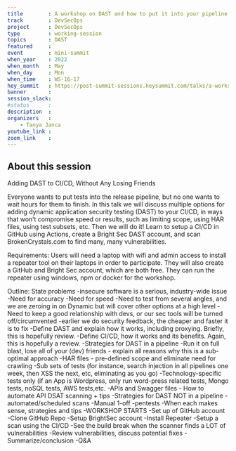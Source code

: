 ```yaml
---
title        : A workshop on DAST and how to put it into your pipeline
track        : DevSecOps
project      : DevSecOps
type         : working-session
topics       : DAST
featured     :
event        : mini-summit
when_year    : 2022
when_month   : May
when_day     : Mon
when_time    : WS-16-17
hey_summit   : https://post-summit-sessions.heysummit.com/talks/a-workshop-on-dast-and-how-to-put-it-into-your-pipeline/
banner       : 
session_slack:
#status      : 
description  :
organizers   :
    - Tanya Janca        
youtube_link : 
zoom_link    : 
---
```


## About this session
Adding DAST to CI/CD, Without Any Losing Friends

Everyone wants to put tests into the release pipeline, but no one wants to wait hours for them to finish. In this talk we will discuss multiple options for adding dynamic application security testing (DAST) to your CI/CD, in ways that won’t compromise speed or results, such as limiting scope, using HAR files, using test subsets, etc. Then we will do it! Learn to setup a CI/CD in GitHub using Actions, create a Bright Sec DAST account, and scan BrokenCrystals.com to find many, many vulnerabilities.  

Requirements: Users will need a laptop with wifi and admin access to install a repeater tool on their laptops in order to participate. They will also create a GitHub and Bright Sec account, which are both free. They can run the repeater using windows, npm or docker for the workshop. 


Outline:
State problems
-insecure software is a serious, industry-wide issue
-Need for accuracy
-Need for speed
-Need to test from several angles, and we are zeroing in on Dynamic but will cover other options at a high level
-Need to keep a good relationship with devs, or our sec tools will be turned off/circumvented
-earlier we do security feedback, the cheaper and faster it is to fix
-Define DAST and explain how it works, including proxying. Briefly, this is hopefully review.
-Define CI/CD, how it works and its benefits. Again, this is hopefully a review.
-Strategies for DAST in a pipeline
-Run it on full blast, lose all of your (dev) friends - explain all reasons why this is a sub-optimal approach
-HAR files - pre-defined scope and eliminate need for crawling
-Sub sets of tests (for instance, search injection in all pipelines one week, then XSS the next, etc, eliminating as you go)
-Technology-specific tests only (if an App is Wordpress, only run word-press related tests, Mongo tests, noSQL tests, AWS tests,etc. 
-APIs and Swagger files - How to automate API DSAT scanning + tips
-Strategies for DAST NOT in a pipeline
-automated/scheduled scans
-Manual 1-off
-pentests
-When each makes sense, strategies and tips
-WORKSHOP STARTS
-Set up of GitHub account
-Clone GitHub Repo
-Setup BrightSec account
-Install Repeater
-Setup a scan using the CI/CD
-See the build break when the scanner finds a LOT of vulnerabilities
-Review vulnerabilities, discuss potential fixes
-Summarize/conclusion
-Q&A
	
